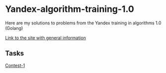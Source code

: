# Yandex-algorithm-training-1.0
Here are my solutions to problems from the Yandex training in algorithms 1.0 (Golang)

[Link to the site with general information](https://yandex.ru/yaintern/algorithm-training_1)

## Tasks
[Contest-1](https://contest.yandex.ru/contest/27393/problems/)
